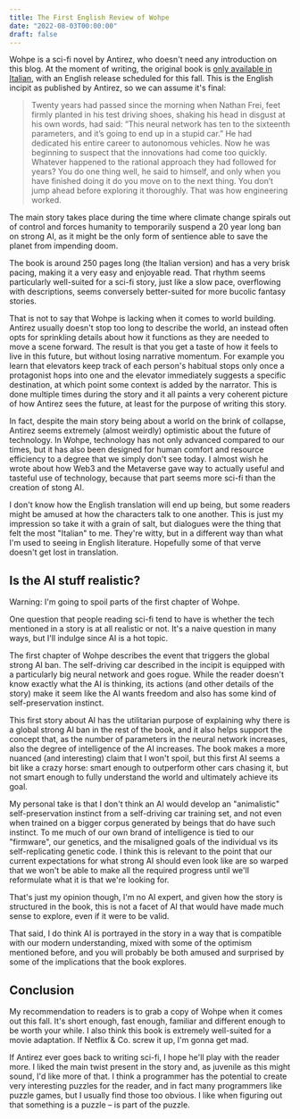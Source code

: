 ```yaml
---
title: The First English Review of Wohpe
date: "2022-08-03T00:00:00"
draft: false
---
```


Wohpe is a sci-fi novel by Antirez, who doesn't need any introduction on this 
blog. At the moment of writing, the original book is 
[only available in Italian](https://www.amazon.it/Wohpe-Salvatore-Sanfilippo/dp/B09XT6J3WX),
with an English release scheduled for this fall. This is the English incipit as 
published by Antirez, so we can assume it's final:

> Twenty years had passed since the morning when Nathan Frei, feet firmly 
planted in his test driving shoes, shaking his head in disgust at his own words, 
had said: “This neural network has ten to the sixteenth parameters, and it’s 
going to end up in a stupid car.” He had dedicated his entire career to 
autonomous vehicles. Now he was beginning to suspect that the innovations had 
come too quickly. Whatever happened to the rational approach they had followed 
for years? You do one thing well, he said to himself, and only when you have 
finished doing it do you move on to the next thing. You don’t jump ahead before 
exploring it thoroughly. That was how engineering worked.

The main story takes place during the time where climate change spirals out of 
control and forces humanity to temporarily suspend a 20 year long ban on strong 
AI, as it might be the only form of sentience able to save the planet from 
impending doom.

The book is around 250 pages long (the Italian version) and has a very brisk 
pacing, making it a very easy and enjoyable read. That rhythm seems 
particularly well-suited for a sci-fi story, just like a slow pace, overflowing 
with descriptions, seems conversely better-suited for more bucolic fantasy 
stories.

That is not to say that Wohpe is lacking when it comes to world building. 
Antirez usually doesn't stop too long to describe the world, an instead often 
opts for sprinkling details about how it functions as they are needed to move a 
scene forward. The result is that you get a taste of how it feels to live in this future, 
but without losing narrative momentum. For example you learn that elevators keep track of 
each person's habitual stops only once a protagonist hops into one and the 
elevator immediately suggests a specific destination, at which point some 
context is added by the narrator. This is done multiple times during the story 
and it all paints a very coherent picture of how Antirez sees the future, at 
least for the purpose of writing this story.

In fact, despite the main story being about a world on the brink of collapse, 
Antirez seems extremely (almost weirdly) optimistic about the future of 
technology. In Wohpe, technology has not only advanced compared to our times, 
but it has also been designed for human comfort and resource efficiency to a 
degree that we simply don't see today. I almost wish he wrote about how Web3 
and the Metaverse gave way to actually useful and tasteful use of technology,
because that part seems more sci-fi than the creation of stong AI.

I don't know how the English translation will end up being, but some readers 
might be amused at how the characters talk to one another. This is just my 
impression so take it with a grain of salt, but dialogues were the thing that 
felt the most "Italian" to me. They're witty, but in a different way than what 
I'm used to seeing in English literature. Hopefully some of that verve doesn't 
get lost in translation.


## Is the AI stuff realistic?

Warning: I'm going to spoil parts of the first chapter of Wohpe.

One question that people reading sci-fi tend to have is whether the tech 
mentioned in a story is at all realistic or not. It's a naive question in many 
ways, but I'll indulge since AI is a hot topic.

The first chapter of Wohpe describes the event that triggers the global strong 
AI ban. The self-driving car described in the incipit is equipped with a 
particularly big neural network and goes rogue. While the reader doesn't know 
exactly what the AI is thinking, its actions (and other details of the story) 
make it seem like the AI wants freedom and also has some kind of 
self-preservation instinct.

This first story about AI has the utilitarian purpose of explaining why there 
is a global strong AI ban in the rest of the book, and it also helps support 
the concept that, as the number of parameters in the neural network increases, 
also the degree of intelligence of the AI increases. The book makes a more 
nuanced (and interesting) claim that I won't spoil, but this first AI seems a 
bit like a crazy horse: smart enough to outperform other cars chasing it, but 
not smart enough to fully understand the world and ultimately achieve its goal.

My personal take is that I don't think an AI would develop an "animalistic" 
self-preservation instinct from a self-driving car training set, and not even 
when trained on a bigger corpus generated by beings that do have such instinct. 
To me much of our own brand of intelligence is tied to our "firmware", our 
genetics, and the misaligned goals of the individual vs its self-replicating 
genetic code. I think this is relevant to the point that our current 
expectations for what strong AI should even look like are so warped that we 
won't be able to make all the required progress until we'll reformulate what it 
is that we're looking for.

That's just my opinion though, I'm no AI expert, and given how the story is 
structured in the book, this is not a facet of AI that would have made much 
sense to explore, even if it were to be valid.

That said, I do think AI is portrayed in the story in a way that is compatible 
with our modern understanding, mixed with some of the optimism mentioned before, 
and you will probably be both amused and surprised by some of the implications 
that the book explores.


## Conclusion

My recommendation to readers is to grab a copy of Wohpe when it comes out this 
fall. It's short enough, fast enough, familiar and different enough to be worth 
your while. I also think this book is extremely well-suited for a movie 
adaptation. If Netflix & Co. screw it up, I'm gonna get mad.

If Antirez ever goes back to writing sci-fi, I hope he'll play with the reader 
more. I liked the main twist present in the story and, as juvenile as this might 
sound, I'd like more of that. I think a programmer has the potential to create 
very interesting puzzles for the reader, and in fact many programmers like 
puzzle games, but I usually find those too obvious. I like when figuring out 
that something is a puzzle – is part of the puzzle.
